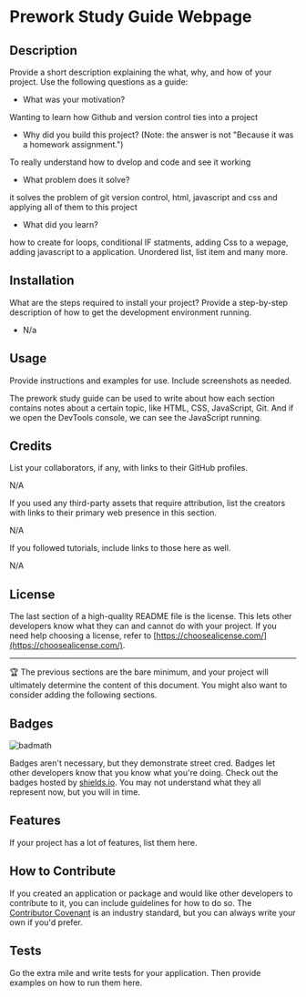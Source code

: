 # Prework Study Guide Webpage

## Description

Provide a short description explaining the what, why, and how of your project. Use the following questions as a guide:

- What was your motivation?

Wanting to learn how Github and version control ties into a project

- Why did you build this project? (Note: the answer is not "Because it was a homework assignment.")

To really understand how to dvelop and code and see it working

- What problem does it solve?

 it solves the problem of git version control, html, javascript and css and applying all of them to this project

- What did you learn?

how to create for loops, conditional IF statments, adding Css to a wepage, adding javascript to a application. Unordered list, list item and many more.

## Installation

What are the steps required to install your project? Provide a step-by-step description of how to get the development environment running.

- N/a

## Usage

Provide instructions and examples for use. Include screenshots as needed.

The prework study guide can be used to  write about how each section contains notes about a certain topic, like HTML, CSS, JavaScript, Git. And if we open the DevTools console, we can see the JavaScript running. 


## Credits

List your collaborators, if any, with links to their GitHub profiles.

N/A

If you used any third-party assets that require attribution, list the creators with links to their primary web presence in this section.

N/A

If you followed tutorials, include links to those here as well.

N/A
## License

The last section of a high-quality README file is the license. This lets other developers know what they can and cannot do with your project. If you need help choosing a license, refer to [https://choosealicense.com/](https://choosealicense.com/).

---

🏆 The previous sections are the bare minimum, and your project will ultimately determine the content of this document. You might also want to consider adding the following sections.

## Badges

![badmath](https://img.shields.io/github/languages/top/nielsenjared/badmath)

Badges aren't necessary, but they demonstrate street cred. Badges let other developers know that you know what you're doing. Check out the badges hosted by [shields.io](https://shields.io/). You may not understand what they all represent now, but you will in time.

## Features

If your project has a lot of features, list them here.

## How to Contribute

If you created an application or package and would like other developers to contribute to it, you can include guidelines for how to do so. The [Contributor Covenant](https://www.contributor-covenant.org/) is an industry standard, but you can always write your own if you'd prefer.

## Tests

Go the extra mile and write tests for your application. Then provide examples on how to run them here.